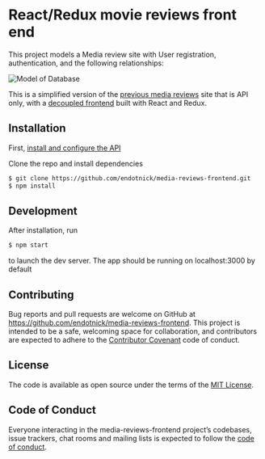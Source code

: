# React/Redux movie reviews front end

This project models a Media review site with User registration, authentication, and the following relationships:  

![Model of Database](https://cdn.buttercms.com/Vs4yJ4I0QPm9mSSGOtyb)

This is a simplified version of the [previous media reviews](https://github.com/endotnick/media-reviews) site that is API only, with a [decoupled frontend](https://github.com/endotnick/media-reviews-frontend) built with React and Redux.

## Installation

First, [install and configure the API](https://github.com/endotnick/media-reviews-api)


Clone the repo and install dependencies

```bash
$ git clone https://github.com/endotnick/media-reviews-frontend.git
$ npm install
```

## Development

After installation, run 

```bash
$ npm start
```
to launch the dev server. 
The app should be running on localhost:3000 by default

## Contributing

Bug reports and pull requests are welcome on GitHub at https://github.com/endotnick/media-reviews-frontend. This project is intended to be a safe, welcoming space for collaboration, and contributors are expected to adhere to the [Contributor Covenant](http://contributor-covenant.org) code of conduct.

## License

The code is available as open source under the terms of the [MIT License](https://opensource.org/licenses/MIT).

## Code of Conduct

Everyone interacting in the media-reviews-frontend project’s codebases, issue trackers, chat rooms and mailing lists is expected to follow the [code of conduct](https://github.com/endotnick/media-reviews-frontend/blob/master/CODE_OF_CONDUCT.md).
